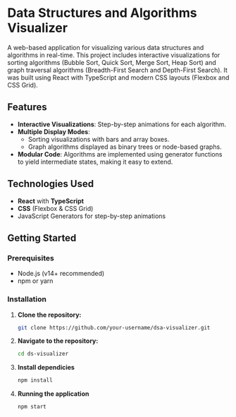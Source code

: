 # Data Structures and Algorithms Visualizer

A web-based application for visualizing various data structures and algorithms in real-time. This project includes interactive visualizations for sorting algorithms (Bubble Sort, Quick Sort, Merge Sort, Heap Sort) and graph traversal algorithms (Breadth-First Search and Depth-First Search). It was built using React with TypeScript and modern CSS layouts (Flexbox and CSS Grid).

## Features

- **Interactive Visualizations**: Step-by-step animations for each algorithm.
- **Multiple Display Modes**:
  - Sorting visualizations with bars and array boxes.
  - Graph algorithms displayed as binary trees or node-based graphs.
- **Modular Code**: Algorithms are implemented using generator functions to yield intermediate states, making it easy to extend.

## Technologies Used

- **React** with **TypeScript**
- **CSS** (Flexbox & CSS Grid)
- JavaScript Generators for step-by-step animations

## Getting Started

### Prerequisites

- Node.js (v14+ recommended)
- npm or yarn

### Installation

1. **Clone the repository:**

   ```bash
   git clone https://github.com/your-username/dsa-visualizer.git
2. **Navigate to the repository:**
   ```bash
   cd ds-visualizer
3. **Install dependicies**
   ```bash
   npm install
4. **Running the application**
   ```bash
   npm start
